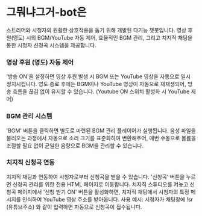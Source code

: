 # 그뭐냐그거-bot은
스트리머와 시청자의 원활한 상호작용을 돕기 위해 개발된 다기능 챗봇입니다.
영상 후원(영도) 시의 BGM/YouTube 자동 제어, 효율적인 BGM 관리, 그리고 치지직 채팅을 통한 시청자 신청곡 시스템을 제공합니다.


### 영상 후원 (영도) 자동 제어
'방송 ON'을 설정하면 영상 후원 발생 시 BGM 또는 YouTube 영상을 자동으로 일시 정지시킵니다.
영도 종료 후에는 BGM이나 YouTube 영상이 자동으로 재재생되어, 방송 흐름을 끊김 없이 유지할 수 있습니다. (Youtube ON 스위치 활성화 시 YouTube 제어)


### BGM 관리 시스템
'BGM' 버튼을 클릭하면 별도로 마련된 BGM 관리 플레이어가 실행됩니다.
음성 파일을 불러오는 과정에서 자동으로 소리 크기를 표준화하여 변환해주어, 매번 수동으로 볼륨을 조절할 필요 없이 균일한 음량으로 BGM을 관리할 수 있습니다.


### 치지직 신청곡 연동
치지직 채팅과 연동하여 시청자로부터 신청곡을 받을 수 있습니다.
'신청곡' 버튼을 누르면 신청곡 관리를 위한 전용 HTML 페이지로 이동합니다.
치지직 스튜디오를 켜놓고 신청곡 페이지에서 '신청 받기 ON' 버튼을 활성화하면, 치지직 채팅에서 시청자의 특정 메시지를 인식하여 YouTube 영상 주소를 받아옵니다.
사용 예시: 시청자가 채팅창에 !sr (유튜브주소) 와 같이 입력하면 자동으로 신청곡이 접수됩니다.
